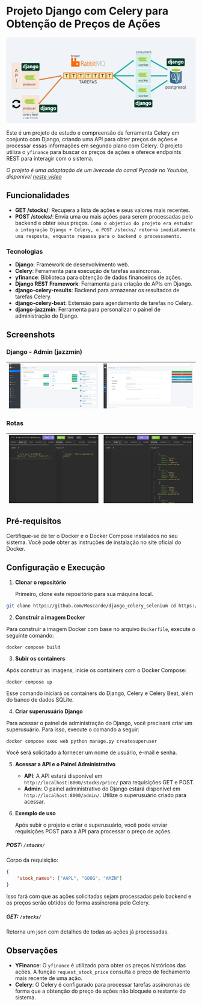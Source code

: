 # Projeto Django com Celery para Obtenção de Preços de Ações
![Header](screenshots/header.png)

Este é um projeto de estudo e compreensão da ferramenta Celery em conjunto com Django, criando uma API para obter preços de ações e processar essas informações em segundo plano com Celery. O projeto utiliza o `yfinance` para buscar os preços de ações e oferece endpoints REST para interagir com o sistema.

*O projeto é uma adaptação de um livecode do canal Pycode no Youtube, disponível [neste vídeo](https://www.youtube.com/live/IBAff6euF64?si=G7ZYku0FvPZfY16d)* 

## Funcionalidades

- **GET /stocks/**: Recupera a lista de ações e seus valores mais recentes.
- **POST /stocks/**: Envia uma ou mais ações para serem processadas pelo backend e obter seus preços. `Como o objetivo do projeto era estudar a integração Django + Celery, o POST /stocks/ retorna imediatamente uma resposta, enquanto repassa para o backend o processamento.`

### Tecnologias

- **Django**: Framework de desenvolvimento web.
- **Celery**: Ferramenta para execução de tarefas assíncronas.
- **yfinance**: Biblioteca para obtenção de dados financeiros de ações.
- **Django REST Framework**: Ferramenta para criação de APIs em Django.
- **django-celery-results**: Backend para armazenar os resultados de tarefas Celery.
- **django-celery-beat**: Extensão para agendamento de tarefas no Celery.
- **django-jazzmin**: Ferramenta para personalizar o painel de administração do Django.

## Screenshots

### Django - Admin (jazzmin)

| ![Screenshot 1](screenshots/screenshot_1.png) | ![Screenshot 2](screenshots/screenshot_2.png) |
| --- | --- |

### Rotas

| ![Screenshot 3](screenshots/screenshot_3.png) | ![Screenshot 4](screenshots/screenshot_4.png) |
| --- | --- |

## Pré-requisitos

Certifique-se de ter o Docker e o Docker Compose instalados no seu sistema. Você pode obter as instruções de instalação no site oficial do Docker.

## Configuração e Execução

1. **Clonar o repositório**
    
    Primeiro, clone este repositório para sua máquina local.
```bash
git clone https://github.com/Moscarde/django_celery_selenium cd https://github.com/Moscarde/django_celery_selenium
```
2. **Construir a imagem Docker**

Para construir a imagem Docker com base no arquivo `Dockerfile`, execute o seguinte comando:
```
docker compose build
```
3. **Subir os containers**

Após construir as imagens, inicie os containers com o Docker Compose:
```
docker compose up
```
Esse comando iniciará os containers do Django, Celery e Celery Beat, além do banco de dados SQLite.

4. **Criar superusuário Django**

Para acessar o painel de administração do Django, você precisará criar um superusuário. Para isso, execute o comando a seguir:
```
docker compose exec web python manage.py createsuperuser
```
Você será solicitado a fornecer um nome de usuário, e-mail e senha.

5. **Acessar a API e o Painel Administrativo**
	
	- **API**: A API estará disponível em `http://localhost:8000/stocks/price/` para requisições GET e POST.
	- **Admin**: O painel administrativo do Django estará disponível em `http://localhost:8000/admin/`. Utilize o superusuário criado para acessar.
    
6. **Exemplo de uso**
    
	Após subir o projeto e criar o superusuário, você pode enviar requisições POST para a API para processar o preço de ações.
	    
##### **POST**: `/stocks/`
    
Corpo da requisição:
```json
{
    "stock_names": ["AAPL", "GOOG", "AMZN"]
}    
```

Isso fará com que as ações solicitadas sejam processadas pelo backend e os preços serão obtidos de forma assíncrona pelo Celery.

##### **GET**: `/stocks/`

Retorna um json com detalhes de todas as ações já processadas.

## Observações

- **YFinance**: O `yfinance` é utilizado para obter os preços históricos das ações. A função `request_stock_price` consulta o preço de fechamento mais recente de uma ação.
- **Celery**: O Celery é configurado para processar tarefas assíncronas de forma que a obtenção do preço de ações não bloqueie o restante do sistema.